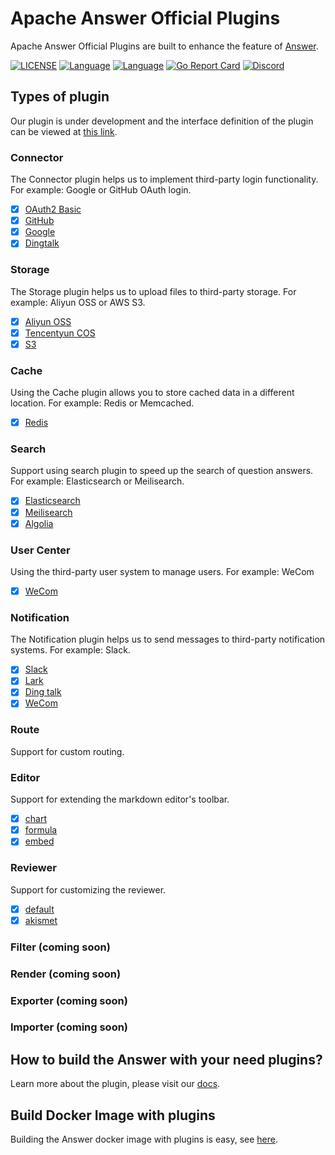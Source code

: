 # Apache Answer Official Plugins

Apache Answer Official Plugins are built to enhance the feature of [Answer](https://github.com/apache/incubator-answer).

[![LICENSE](https://img.shields.io/github/license/apache/incubator-answer)](https://github.com/apache/incubator-answer/blob/main/LICENSE)
[![Language](https://img.shields.io/badge/language-go-blue.svg)](https://golang.org/)
[![Language](https://img.shields.io/badge/language-react-blue.svg)](https://reactjs.org/)
[![Go Report Card](https://goreportcard.com/badge/github.com/apache/incubator-answer)](https://goreportcard.com/report/github.com/apache/incubator-answer)
[![Discord](https://img.shields.io/badge/discord-chat-5865f2?logo=discord&logoColor=f5f5f5)](https://discord.gg/Jm7Y4cbUej)

## Types of plugin

Our plugin is under development and the interface definition of the plugin can be viewed at [this link](https://github.com/apache/incubator-answer/tree/main/plugin).

### Connector

The Connector plugin helps us to implement third-party login functionality. For example: Google or GitHub OAuth login.

- [x] [OAuth2 Basic](https://github.com/apache/incubator-answer-plugins/tree/main/connector-basic)
- [x] [GitHub](https://github.com/apache/incubator-answer-plugins/tree/main/connector-github)
- [x] [Google](https://github.com/apache/incubator-answer-plugins/tree/main/connector-google)
- [x] [Dingtalk](https://github.com/apache/incubator-answer-plugins/tree/main/connector-dingtalk)

### Storage

The Storage plugin helps us to upload files to third-party storage. For example: Aliyun OSS or AWS S3.

- [x] [Aliyun OSS](https://github.com/apache/incubator-answer-plugins/tree/main/storage-aliyunoss)
- [x] [Tencentyun COS](https://github.com/apache/incubator-answer-plugins/tree/main/storage-tencentyuncos)
- [x] [S3](https://github.com/apache/incubator-answer-plugins/tree/main/storage-s3)

### Cache

Using the Cache plugin allows you to store cached data in a different location. For example: Redis or Memcached.

- [x] [Redis](https://github.com/apache/incubator-answer-plugins/tree/main/cache-redis)

### Search

Support using search plugin to speed up the search of question answers. For example: Elasticsearch or Meilisearch.

- [x] [Elasticsearch](https://github.com/apache/incubator-answer-plugins/tree/main/search-elasticsearch)
- [x] [Meilisearch](https://github.com/apache/incubator-answer-plugins/tree/main/search-meilisearch)
- [x] [Algolia](https://github.com/apache/incubator-answer-plugins/tree/main/search-algolia)

### User Center

Using the third-party user system to manage users. For example: WeCom

- [x] [WeCom](https://github.com/apache/incubator-answer-plugins/tree/main/user-center-wecom)

### Notification

The Notification plugin helps us to send messages to third-party notification systems. For example: Slack.

- [x] [Slack](https://github.com/apache/incubator-answer-plugins/tree/main/notification-slack)
- [x] [Lark](https://github.com/apache/incubator-answer-plugins/tree/main/notification-lark)
- [x] [Ding talk](https://github.com/apache/incubator-answer-plugins/tree/main/notification-dingtalk)
- [x] [WeCom](https://github.com/apache/incubator-answer-plugins/tree/main/notification-wecom)

### Route

Support for custom routing.

### Editor

Support for extending the markdown editor's toolbar.

- [x] [chart](https://github.com/apache/incubator-answer-plugins/tree/main/editor-chart)
- [x] [formula](https://github.com/apache/incubator-answer-plugins/tree/main/editor-formula)
- [x] [embed](https://github.com/apache/incubator-answer-plugins/tree/main/editor-embed)

### Reviewer

Support for customizing the reviewer.

- [x] [default](https://github.com/apache/incubator-answer-plugins/tree/main/reviewer-basic)
- [x] [akismet](https://github.com/apache/incubator-answer-plugins/tree/main/reviewer-akismet)

### Filter (coming soon)

### Render (coming soon)

### Exporter (coming soon)

### Importer (coming soon)

## How to build the Answer with your need plugins?

Learn more about the plugin, please visit our [docs](https://answer.apache.org/docs/plugins).

## Build Docker Image with plugins
Building the Answer docker image with plugins is easy, see [here](https://answer.apache.org/docs/plugins/#build-docker-image-with-plugin-from-answer-base-image).

